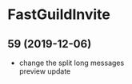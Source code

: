 # <FGI> FastGuildInvite

## 59 (2019-12-06)


- change the split long messages  
    preview update  
